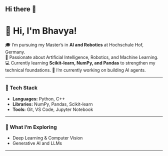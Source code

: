 ## Hi there 👋

# 👋 Hi, I'm Bhavya!

🎓 I’m pursuing my Master’s in **AI and Robotics** at Hochschule Hof, Germany.  
🤖 Passionate about Artificial Intelligence, Robotics, and Machine Learning.  
💻 Currently learning **Scikit-learn, NumPy, and Pandas** to strengthen my technical foundations. 
🔭 I’m currently working on building AI agents.

---

### 🧠 Tech Stack
- **Languages:** Python, C++  
- **Libraries:** NumPy, Pandas, Scikit-learn  
- **Tools:** Git, VS Code, Jupyter Notebook  

---

### 🌱 What I’m Exploring
- Deep Learning & Computer Vision  
- Generative AI and LLMs

---


<!--
**jhaveri-bhavya/jhaveri-bhavya** is a ✨ _special_ ✨ repository because its `README.md` (this file) appears on your GitHub profile.

Here are some ideas to get you started:

- 🔭 I’m currently working on ...
- 🌱 I’m currently learning ...
- 👯 I’m looking to collaborate on ...
- 🤔 I’m looking for help with ...
- 💬 Ask me about ...
- 📫 How to reach me: ...
- 😄 Pronouns: ...
- ⚡ Fun fact: ...
-->
